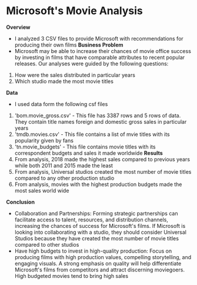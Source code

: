 
# Microsoft's Movie Analysis

**Overview**
- I analyzed 3 CSV files to provide Microsoft with recommendations for producing their own films
**Business Problem**
- Microsoft may be able to increase their chances of movie office success by investing in films that have comparable attributes to recent popular releases. Our analyses were guided by the following questions:
1. How were the sales distributed in particular years
2. Which studio made the most movie titles

**Data**
- I used data form the following csf files
1. 'bom.movie_gross.csv' - This file has 3387 rows and 5 rows of data. They contain title names foreign and domestic gross sales in particular years
2. 'tmdb.movies.csv' - This file contains a list of mvie titles with its popularity given by fans
3. 'tn.movie_budgets' - This file contains movie titles with its correspondent budgets and sales it made worldwide
**Results**
1. From analysis, 2018 made the highest sales compared to previous years while both 2011 and 2015 made the least
2. From analysis, Universal studios created the most number of movie titles compared to any other production studio
3. From analysis, movies with the highest production budgets made the most sales world wide

**Conclusion**
- Collaboration and Partnerships:  Forming strategic partnerships can facilitate access to talent, resources, and distribution channels, increasing the chances of success for Microsoft's films. If Microsoft is looking into collaborating with a studio, they should consider Universal Studios because they have created the most number of movie titles compared to other studios
- Have high budgets to invest in high-quality production: Focus on producing films with high production values, compelling storytelling, and engaging visuals. A strong emphasis on quality will help differentiate Microsoft's films from competitors and attract discerning moviegoers. High budgeted movies tend to bring high sales